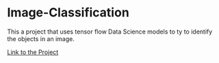 # Image-Classification
This a project that uses tensor flow Data Science models to ty to identify the objects in an image.

[Link to the Project](https://Image-Classification.johnnyt001.repl.co)
